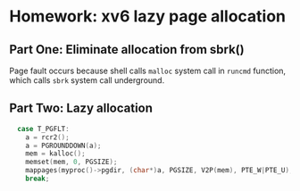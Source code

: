 # Homework: xv6 lazy page allocation

## Part One: Eliminate allocation from sbrk()

Page fault occurs because shell calls `malloc` system call in `runcmd` function, which calls `sbrk` system call underground.

## Part Two: Lazy allocation

```c
  case T_PGFLT:
    a = rcr2();
    a = PGROUNDDOWN(a);
    mem = kalloc();
    memset(mem, 0, PGSIZE);
    mappages(myproc()->pgdir, (char*)a, PGSIZE, V2P(mem), PTE_W|PTE_U);
    break;
```

